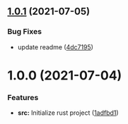 ## [1.0.1](https://github.com/freq-data/node-watcher/compare/v1.0.0...v1.0.1) (2021-07-05)


### Bug Fixes

* update readme ([4dc7195](https://github.com/freq-data/node-watcher/commit/4dc71955c1895ed0d0482027bdd630287464c681))

# 1.0.0 (2021-07-04)


### Features

* **src:** Initialize rust project ([1adfbd1](https://github.com/freq-data/node-watcher/commit/1adfbd1ab7f0763f62193edcbb878377ad7f7738))
